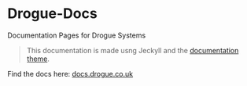 # Drogue-Docs
Documentation Pages for Drogue Systems

> This documentation is made usng Jeckyll and the [documentation theme](https://idratherbewriting.com/documentation-theme-jekyll/index.html).

Find the docs here: [docs.drogue.co.uk](https://docs.drogue.co.uk)
